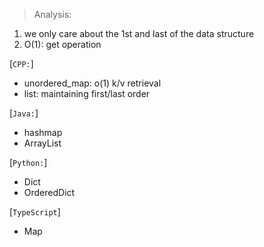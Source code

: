 > Analysis:
1. we only care about the 1st and last of the data structure
2. O(1): get operation

[`CPP:`]
* unordered_map: o(1) k/v retrieval
* list: maintaining first/last order

[`Java:`]  
* hashmap
* ArrayList

[`Python:`]  
* Dict
* OrderedDict

[`TypeScript`]  
* Map
